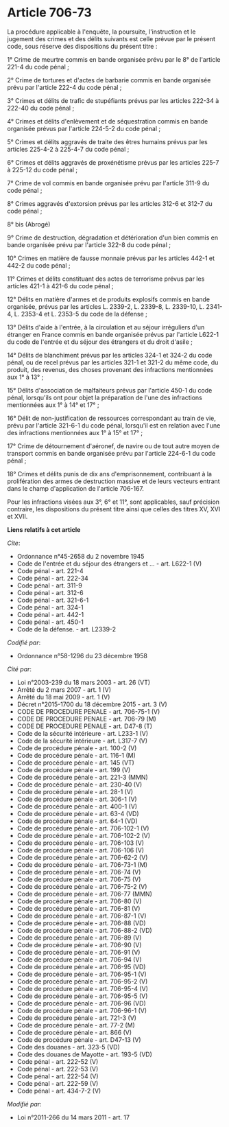 # Article 706-73

La procédure applicable à l'enquête, la poursuite, l'instruction et le jugement des crimes et des délits suivants est celle
prévue par le présent code, sous réserve des dispositions du présent titre : 

1° Crime de meurtre commis en bande organisée prévu par le 8° de l'article 221-4 du code pénal ; 

2° Crime de tortures et d'actes de barbarie commis en bande organisée prévu par l'article 222-4 du code pénal ; 

3° Crimes et délits de trafic de stupéfiants prévus par les articles 222-34 à 222-40 du code pénal ; 

4° Crimes et délits d'enlèvement et de séquestration commis en bande organisée prévus par l'article 224-5-2 du code pénal ; 

5° Crimes et délits aggravés de traite des êtres humains prévus par les articles 225-4-2 à 225-4-7 du code pénal ; 

6° Crimes et délits aggravés de proxénétisme prévus par les articles 225-7 à 225-12 du code pénal ; 

7° Crime de vol commis en bande organisée prévu par l'article 311-9 du code pénal ; 

8° Crimes aggravés d'extorsion prévus par les articles 312-6 et 312-7 du code pénal ; 

8° bis (Abrogé) 

9° Crime de destruction, dégradation et détérioration d'un bien commis en bande organisée prévu par l'article 322-8 du code
pénal ; 

10° Crimes en matière de fausse monnaie prévus par les articles 442-1 et 442-2 du code pénal ; 

11° Crimes et délits constituant des actes de terrorisme prévus par les articles 421-1 à 421-6 du code pénal ; 

12° Délits en matière d'armes et de produits explosifs commis en bande organisée, prévus par les articles L. 2339-2, L.
2339-8, L. 2339-10, L. 2341-4, L. 2353-4 et L. 2353-5 du code de la défense ; 

13° Délits d'aide à l'entrée, à la circulation et au séjour irréguliers d'un étranger en France commis en bande organisée
prévus par l'article L622-1 du code de l'entrée et du séjour des étrangers et du droit d'asile ; 

14° Délits de blanchiment prévus par les articles 324-1 et 324-2 du code pénal, ou de recel prévus par les articles 321-1 et
321-2 du même code, du produit, des revenus, des choses provenant des infractions mentionnées aux 1° à 13° ; 

15° Délits d'association de malfaiteurs prévus par l'article 450-1 du code pénal, lorsqu'ils ont pour objet la préparation de
l'une des infractions mentionnées aux 1° à 14° et 17° ; 

16° Délit de non-justification de ressources correspondant au train de vie, prévu par l'article 321-6-1 du code pénal,
lorsqu'il est en relation avec l'une des infractions mentionnées aux 1° à 15° et 17° ; 

17° Crime de détournement d'aéronef, de navire ou de tout autre moyen de transport commis en bande organisée prévu par
l'article 224-6-1 du code pénal ; 

18° Crimes et délits punis de dix ans d'emprisonnement, contribuant à la prolifération des armes de destruction massive et de
leurs vecteurs entrant dans le champ d'application de l'article 706-167. 

Pour les infractions visées aux 3°, 6° et 11°, sont applicables, sauf précision contraire, les dispositions du présent titre
ainsi que celles des titres XV, XVI et XVII.

**Liens relatifs à cet article**

_Cite_:

  - Ordonnance n°45-2658 du 2 novembre 1945
  - Code de l'entrée et du séjour des étrangers et ... - art. L622-1 (V)
  - Code pénal - art. 221-4
  - Code pénal - art. 222-34
  - Code pénal - art. 311-9
  - Code pénal - art. 312-6
  - Code pénal - art. 321-6-1
  - Code pénal - art. 324-1
  - Code pénal - art. 442-1
  - Code pénal - art. 450-1
  - Code de la défense. - art. L2339-2

_Codifié par_:

  - Ordonnance n°58-1296 du 23 décembre 1958

_Cité par_:

  - Loi n°2003-239 du 18 mars 2003 - art. 26 (VT)
  - Arrêté du 2 mars 2007 - art. 1 (V)
  - Arrêté du 18 mai 2009 - art. 1 (V)
  - Décret n°2015-1700 du 18 décembre 2015 - art. 3 (V)
  - CODE DE PROCEDURE PENALE - art. 706-75-1 (V)
  - CODE DE PROCEDURE PENALE - art. 706-79 (M)
  - CODE DE PROCEDURE PENALE - art. D47-8 (T)
  - Code de la sécurité intérieure - art. L233-1 (V)
  - Code de la sécurité intérieure - art. L317-7 (V)
  - Code de procédure pénale - art. 100-2 (V)
  - Code de procédure pénale - art. 116-1 (M)
  - Code de procédure pénale - art. 145 (VT)
  - Code de procédure pénale - art. 199 (V)
  - Code de procédure pénale - art. 221-3 (MMN)
  - Code de procédure pénale - art. 230-40 (V)
  - Code de procédure pénale - art. 28-1 (V)
  - Code de procédure pénale - art. 306-1 (V)
  - Code de procédure pénale - art. 400-1 (V)
  - Code de procédure pénale - art. 63-4 (VD)
  - Code de procédure pénale - art. 64-1 (VD)
  - Code de procédure pénale - art. 706-102-1 (V)
  - Code de procédure pénale - art. 706-102-2 (V)
  - Code de procédure pénale - art. 706-103 (V)
  - Code de procédure pénale - art. 706-106 (V)
  - Code de procédure pénale - art. 706-62-2 (V)
  - Code de procédure pénale - art. 706-73-1 (M)
  - Code de procédure pénale - art. 706-74 (V)
  - Code de procédure pénale - art. 706-75 (V)
  - Code de procédure pénale - art. 706-75-2 (V)
  - Code de procédure pénale - art. 706-77 (MMN)
  - Code de procédure pénale - art. 706-80 (V)
  - Code de procédure pénale - art. 706-81 (V)
  - Code de procédure pénale - art. 706-87-1 (V)
  - Code de procédure pénale - art. 706-88 (VD)
  - Code de procédure pénale - art. 706-88-2 (VD)
  - Code de procédure pénale - art. 706-89 (V)
  - Code de procédure pénale - art. 706-90 (V)
  - Code de procédure pénale - art. 706-91 (V)
  - Code de procédure pénale - art. 706-94 (V)
  - Code de procédure pénale - art. 706-95 (VD)
  - Code de procédure pénale - art. 706-95-1 (V)
  - Code de procédure pénale - art. 706-95-2 (V)
  - Code de procédure pénale - art. 706-95-4 (V)
  - Code de procédure pénale - art. 706-95-5 (V)
  - Code de procédure pénale - art. 706-96 (VD)
  - Code de procédure pénale - art. 706-96-1 (V)
  - Code de procédure pénale - art. 721-3 (V)
  - Code de procédure pénale - art. 77-2 (M)
  - Code de procédure pénale - art. 866 (V)
  - Code de procédure pénale - art. D47-13 (V)
  - Code des douanes - art. 323-5 (VD)
  - Code des douanes de Mayotte - art. 193-5 (VD)
  - Code pénal - art. 222-52 (V)
  - Code pénal - art. 222-53 (V)
  - Code pénal - art. 222-54 (V)
  - Code pénal - art. 222-59 (V)
  - Code pénal - art. 434-7-2 (V)

_Modifié par_:

  - Loi n°2011-266 du 14 mars 2011 - art. 17

